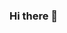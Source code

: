 ### Hi there 👋



<!--
**SSacSim/ssacsim** is a ✨ _special_ ✨ repository because its `README.md` (this file) appears on your GitHub profile.
![image](https://user-images.githubusercontent.com/95699467/228849720-0c738984-2765-4469-b16f-a89b67e12da0.png)(http://www.naver.com/)

Here are some ideas to get you started:

- 🔭 I’m currently working on ...
- 🌱 I’m currently learning ...
- 👯 I’m looking to collaborate on ...
- 🤔 I’m looking for help with ...
- 💬 Ask me about ...
- 📫 How to reach me: ...
- 😄 Pronouns: ...
- ⚡ Fun fact: ...
-->
